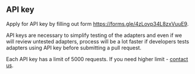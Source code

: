 ## API key
Apply for API key by filling out form
https://forms.gle/4zLovp34L8zxVuuE9.

API keys are necessary to simplify testing of the 
adapters and even if we will review untested adapters, 
process will be a lot faster if developers tests 
adapters using API key before submitting a pull request.

Each API key has a limit of 5000 requests. If you need
higher limit - [contact us](/contact-us).
